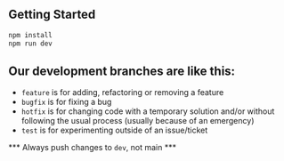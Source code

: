 ## Getting Started

```bash
npm install
npm run dev
```

## Our development branches are like this:
* `feature` is for adding, refactoring or removing a feature
* `bugfix` is for fixing a bug
* `hotfix` is for changing code with a temporary solution and/or without following the usual process (usually because of an emergency)
* `test` is for experimenting outside of an issue/ticket

*** Always push changes to `dev`, not main ***
